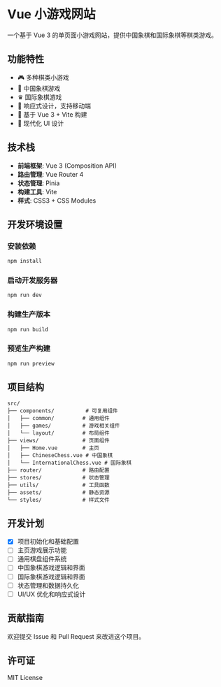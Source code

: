 # Vue 小游戏网站

一个基于 Vue 3 的单页面小游戏网站，提供中国象棋和国际象棋等棋类游戏。

## 功能特性

- 🎮 多种棋类小游戏
- 🏮 中国象棋游戏
- ♛ 国际象棋游戏
- 📱 响应式设计，支持移动端
- 🚀 基于 Vue 3 + Vite 构建
- 🎨 现代化 UI 设计

## 技术栈

- **前端框架**: Vue 3 (Composition API)
- **路由管理**: Vue Router 4
- **状态管理**: Pinia
- **构建工具**: Vite
- **样式**: CSS3 + CSS Modules

## 开发环境设置

### 安装依赖

```bash
npm install
```

### 启动开发服务器

```bash
npm run dev
```

### 构建生产版本

```bash
npm run build
```

### 预览生产构建

```bash
npm run preview
```

## 项目结构

```
src/
├── components/          # 可复用组件
│   ├── common/         # 通用组件
│   ├── games/          # 游戏相关组件
│   └── layout/         # 布局组件
├── views/              # 页面组件
│   ├── Home.vue        # 主页
│   ├── ChineseChess.vue # 中国象棋
│   └── InternationalChess.vue # 国际象棋
├── router/             # 路由配置
├── stores/             # 状态管理
├── utils/              # 工具函数
├── assets/             # 静态资源
└── styles/             # 样式文件
```

## 开发计划

- [x] 项目初始化和基础配置
- [ ] 主页游戏展示功能
- [ ] 通用棋盘组件系统
- [ ] 中国象棋游戏逻辑和界面
- [ ] 国际象棋游戏逻辑和界面
- [ ] 状态管理和数据持久化
- [ ] UI/UX 优化和响应式设计

## 贡献指南

欢迎提交 Issue 和 Pull Request 来改进这个项目。

## 许可证

MIT License